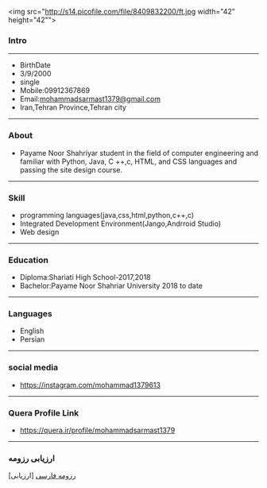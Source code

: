 <img src="http://s14.picofile.com/file/8409832200/ft.jpg  width="42" height="42"">
### Intro
---
+ BirthDate
+ 3/9/2000
+ single
+ Mobile:09912367869
+ Email:mohammadsarmast1379@gmail.com
+ Iran,Tehran Province,Tehran city
---
### About
+ Payame Noor Shahriyar student in the field of computer engineering and familiar with Python, Java, C ++,c, HTML, and CSS languages and passing the site design course.
---
### Skill
+ programming languages(java,css,html,python,c++,c)
+ Integrated Development Environment(Jango,Andrroid Studio)
+ Web design
---
### Education
+ Diploma:Shariati High School-2017,2018
+ Bachelor:Payame Noor Shahriar University 2018 to date
---
### Languages
+ English
+ Persian
---
### social media
+ https://instagram.com/mohammad1379613
---
### Quera Profile Link
+ https://quera.ir/profile/mohammadsarmast1379
---
### ارزیابی رزومه
[ارزیابی]
[رزومه فارسی](/resume-fa)

